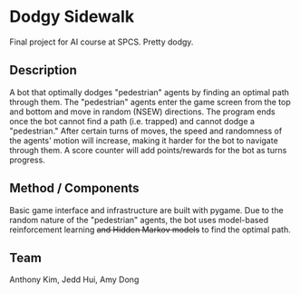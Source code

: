 # Dodgy Sidewalk
Final project for AI course at SPCS.
Pretty dodgy.

## Description
A bot that optimally dodges "pedestrian" agents by finding an optimal path through them. The "pedestrian" agents
enter the game screen from the top and bottom and move in random (NSEW) directions. The program ends once the bot
cannot find a path (i.e. trapped) and cannot dodge a "pedestrian." After certain turns of moves, the speed and randomness
of the agents' motion will increase, making it harder for the bot to navigate through them. A score counter will add points/rewards
for the bot as turns progress.

## Method / Components
Basic game interface and infrastructure are built with pygame.
Due to the random nature of the "pedestrian" agents, the bot uses model-based reinforcement learning ~~and Hidden Markov models~~
to find the optimal path.

## Team
Anthony Kim, Jedd Hui, Amy Dong
